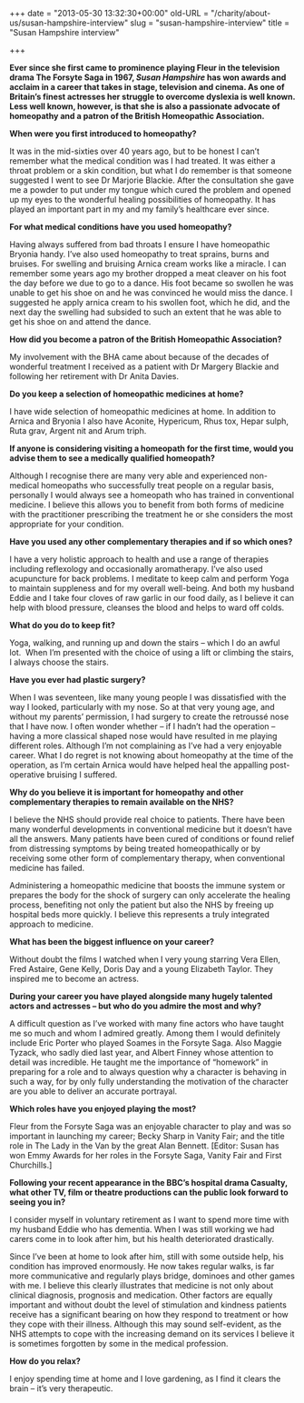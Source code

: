 +++
date = "2013-05-30 13:32:30+00:00"
old-URL = "/charity/about-us/susan-hampshire-interview"
slug = "susan-hampshire-interview"
title = "Susan Hampshire interview"

+++

**Ever since she first came to prominence playing Fleur in the television drama The Forsyte Saga in 1967, _Susan Hampshire_ has won awards and acclaim in a career that takes in stage, television and cinema. As one of Britain’s finest actresses her struggle to overcome dyslexia is well known. Less well known, however, is that she is also a passionate advocate of homeopathy and a patron of the British Homeopathic Association.**

**When were you first introduced to homeopathy?**

It was in the mid-sixties over 40 years ago, but to be honest I can’t remember what the medical condition was I had treated. It was either a throat problem or a skin condition, but what I do remember is that someone suggested I went to see Dr Marjorie Blackie. After the consultation she gave me a powder to put under my tongue which cured the problem and opened up my eyes to the wonderful healing possibilities of homeopathy. It has played an important part in my and my family’s healthcare ever since.

**For what medical conditions have you used homeopathy?**

Having always suffered from bad throats I ensure I have homeopathic Bryonia handy. I’ve also used homeopathy to treat sprains, burns and bruises. For swelling and bruising Arnica cream works like a miracle. I can remember some years ago my brother dropped a meat cleaver on his foot the day before we due to go to a dance. His foot became so swollen he was unable to get his shoe on and he was convinced he would miss the dance. I suggested he apply arnica cream to his swollen foot, which he did, and the next day the swelling had subsided to such an extent that he was able to get his shoe on and attend the dance.

**How did you become a patron of the British Homeopathic Association?**

My involvement with the BHA came about because of the decades of wonderful treatment I received as a patient with Dr Margery Blackie and following her retirement with Dr Anita Davies.

**Do you keep a selection of homeopathic medicines at home?**

I have wide selection of homeopathic medicines at home. In addition to Arnica and Bryonia I also have Aconite, Hypericum, Rhus tox, Hepar sulph, Ruta grav, Argent nit and Arum triph.

**If anyone is considering visiting a homeopath for the first time, would you advise them to see a medically qualified homeopath?**

Although I recognise there are many very able and experienced non-medical homeopaths who successfully treat people on a regular basis, personally I would always see a homeopath who has trained in conventional medicine. I believe this allows you to benefit from both forms of medicine with the practitioner prescribing the treatment he or she considers the most appropriate for your condition.

**Have you used any other complementary therapies and if so which ones?**

I have a very holistic approach to health and use a range of therapies including reflexology and occasionally aromatherapy. I’ve also used acupuncture for back problems. I meditate to keep calm and perform Yoga to maintain suppleness and for my overall well-being. And both my husband Eddie and I take four cloves of raw garlic in our food daily, as I believe it can help with blood pressure, cleanses the blood and helps to ward off colds.

**What do you do to keep fit?**

Yoga, walking, and running up and down the stairs – which I do an awful lot.  When I’m presented with the choice of using a lift or climbing the stairs, I always choose the stairs.

**Have you ever had plastic surgery?**

When I was seventeen, like many young people I was dissatisfied with the way I looked, particularly with my nose. So at that very young age, and without my parents’ permission, I had surgery to create the retroussé nose that I have now. I often wonder whether – if I hadn’t had the operation – having a more classical shaped nose would have resulted in me playing different roles. Although I’m not complaining as I’ve had a very enjoyable career. What I do regret is not knowing about homeopathy at the time of the operation, as I’m certain Arnica would have helped heal the appalling post-operative bruising I suffered.

**Why do you believe it is important for homeopathy and other complementary therapies to remain available on the NHS?**

I believe the NHS should provide real choice to patients. There have been many wonderful developments in conventional medicine but it doesn’t have all the answers. Many patients have been cured of conditions or found relief from distressing symptoms by being treated homeopathically or by receiving some other form of complementary therapy, when conventional medicine has failed.

Administering a homeopathic medicine that boosts the immune system or prepares the body for the shock of surgery can only accelerate the healing process, benefiting not only the patient but also the NHS by freeing up hospital beds more quickly. I believe this represents a truly integrated approach to medicine.

**What has been the biggest influence on your career?**

Without doubt the films I watched when I very young starring Vera Ellen, Fred Astaire, Gene Kelly, Doris Day and a young Elizabeth Taylor. They inspired me to become an actress.

**During your career you have played alongside many hugely talented actors and actresses – but who do you admire the most and why?**

A difficult question as I’ve worked with many fine actors who have taught me so much and whom I admired greatly. Among them I would definitely include Eric Porter who played Soames in the Forsyte Saga. Also Maggie Tyzack, who sadly died last year, and Albert Finney whose attention to detail was incredible. He taught me the importance of “homework” in preparing for a role and to always question why a character is behaving in such a way, for by only fully understanding the motivation of the character are you able to deliver an accurate portrayal.

**Which roles have you enjoyed playing the most?**

Fleur from the Forsyte Saga was an enjoyable character to play and was so important in launching my career; Becky Sharp in Vanity Fair; and the title role in The Lady in the Van by the great Alan Bennett. [Editor: Susan has won Emmy Awards for her roles in the Forsyte Saga, Vanity Fair and First Churchills.]

**Following your recent appearance in the BBC’s hospital drama Casualty, what other TV, film or theatre productions can the public look forward to seeing you in?**

I consider myself in voluntary retirement as I want to spend more time with my husband Eddie who has dementia. When I was still working we had carers come in to look after him, but his health deteriorated drastically.

Since I’ve been at home to look after him, still with some outside help, his condition has improved enormously. He now takes regular walks, is far more communicative and regularly plays bridge, dominoes and other games with me. I believe this clearly illustrates that medicine is not only about clinical diagnosis, prognosis and medication. Other factors are equally important and without doubt the level of stimulation and kindness patients receive has a significant bearing on how they respond to treatment or how they cope with their illness. Although this may sound self-evident, as the NHS attempts to cope with the increasing demand on its services I believe it is sometimes forgotten by some in the medical profession.

**How do you relax?**

I enjoy spending time at home and I love gardening, as I find it clears the brain – it’s very therapeutic.
